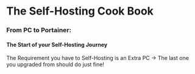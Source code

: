 # The Self-Hosting Cook Book

### From PC to Portainer: 
#### The Start of your Self-Hosting Journey 

The Requirement you have to Self-Hosting is an Extra PC -> The last one you upgraded from should do just fine! 
